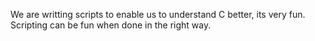 We are writting scripts to enable us to understand C better, its very fun.
Scripting can be fun when done in the right way.
